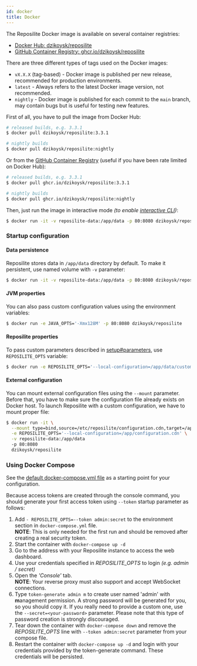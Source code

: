 ```yaml
---
id: docker
title: Docker
---
```


The Reposilite Docker image is available on several container registries:
 - [Docker Hub: dzikoysk/reposilite](https://hub.docker.com/r/dzikoysk/reposilite)
 - [GitHub Container Registry: ghcr.io/dzikoysk/reposilite](https://github.com/dzikoysk/reposilite/pkgs/container/reposilite)

There are three different types of tags used on the Docker images:
 - `vX.X.X` (tag-based) - Docker image is published per new release, recommended for production environments.
 - `latest` - Always refers to the latest Docker image version, not recommended.
 - `nightly` - Docker image is published for each commit to the `main` branch, may contain bugs but is useful for testing new features.

First of all, you have to pull the image from Docker Hub:

```bash
# released builds, e.g. 3.3.1
$ docker pull dzikoysk/reposilite:3.3.1

# nightly builds
$ docker pull dzikoysk/reposilite:nightly
```

Or from the [GitHub Container Registry](https://github.com/features/packages) (useful if you have been rate limited on Docker Hub):

```bash
# released builds, e.g. 3.3.1
$ docker pull ghcr.io/dzikoysk/reposilite:3.3.1

# nightly builds
$ docker pull ghcr.io/dzikoysk/reposilite:nightly
```

Then, just run the image in interactive mode _(to enable [interactive CLI](/guide/standalone#interactive-cli))_:

```bash
$ docker run -it -v reposilite-data:/app/data -p 80:8080 dzikoysk/reposilite:nightly
```

### Startup configuration

#### Data persistence

Reposilite stores data in `/app/data` directory by default. 
To make it persistent, use named volume with `-v` parameter:

```bash
$ docker run -it -v reposilite-data:/app/data -p 80:8080 dzikoysk/reposilite
```

#### JVM properties

You can also pass custom configuration values using the environment variables:

```bash
$ docker run -e JAVA_OPTS='-Xmx128M' -p 80:8080 dzikoysk/reposilite
```

#### Reposilite properties

To pass custom parameters described in [setup#parameters](setup#parameters), use `REPOSILITE_OPTS` variable:

```bash
$ docker run -e REPOSILITE_OPTS='--local-configuration=/app/data/custom.cdn' -p 80:8080 dzikoysk/reposilite
```

#### External configuration

You can mount external configuration files using the `--mount` parameter.
Before that, you have to make sure the configuration file already exists on Docker host.
To launch Reposilite with a custom configuration, we have to mount proper file:

```bash
$ docker run -it \
  --mount type=bind,source=/etc/reposilite/configuration.cdn,target=/app/configuration.cdn \
  -e REPOSILITE_OPTS='--local-configuration=/app/configuration.cdn' \
  -v reposilite-data:/app/data
  -p 80:8080
  dzikoysk/reposilite
```

### Using Docker Compose 

See the [default docker-compose.yml file](https://github.com/dzikoysk/reposilite/blob/main/docker-compose.yml) as a starting point for your configuration.

Because access tokens are created through the console command,
you should generate your first access token using `--token` startup parameter as follows:

1. Add `- REPOSILITE_OPTS=--token admin:secret` to the environment section in `docker-compose.yml` file. <br />
  **NOTE**: This is only needed for the first run and should be removed after creating a real security token.
2. Start the container with `docker-compose up -d`
3. Go to the address with your Reposilite instance to access the web dashboard.
4. Use your credentials specified in _REPOSILITE_OPTS_ to login _(e.g. admin / secret)_
5. Open the _'Console'_ tab. <br />
   **NOTE**: Your reverse proxy must also support and accept WebSocket connections.
6. Type `token-generate admin m` to create user named 'admin' with **m**anagement permission. 
   A strong password will be generated for you, so you should copy it. 
   If you really need to provide a custom one, use the `--secret=<your-password>` parameter. 
   Please note that this type of password creation is strongly discouraged. 
7. Tear down the container with `docker-compose down` and remove the _REPOSILITE_OPTS_ line with `--token admin:secret` parameter from your compose file.
8. Restart the container with `docker-compose up -d` and login with your credentials provided by the token-generate command. These credentials will be persisted.
